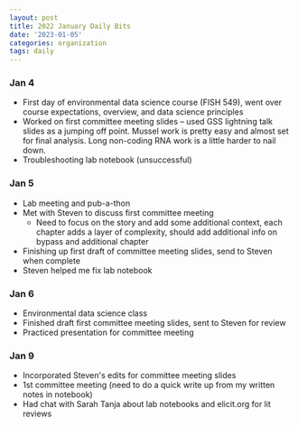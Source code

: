 ```yaml
---
layout: post
title: 2022 January Daily Bits
date: '2023-01-05'
categories: organization
tags: daily
---
```


### Jan 4
* First day of environmental data science course (FISH 549), went over course expectations, overview, and data science principles
* Worked on first committee meeting slides – used GSS lightning talk slides as a jumping off point. Mussel work is pretty easy and almost set for final analysis. Long non-coding RNA work is a little harder to nail down.
* Troubleshooting lab notebook (unsuccessful)

### Jan 5
* Lab meeting and pub-a-thon
* Met with Steven to discuss first committee meeting
  * Need to focus on the story and add some additional context, each chapter adds a      layer of complexity, should add additional info on bypass and additional chapter
* Finishing up first draft of committee meeting slides, send to Steven when complete
* Steven helped me fix lab notebook

### Jan 6
* Environmental data science class
* Finished draft first committee meeting slides, sent to Steven for review
* Practiced presentation for committee meeting

### Jan 9
* Incorporated Steven's edits for committee meeting slides
* 1st committee meeting (need to do a quick write up from my written notes in notebook)
* Had chat with Sarah Tanja about lab notebooks and elicit.org for lit reviews



